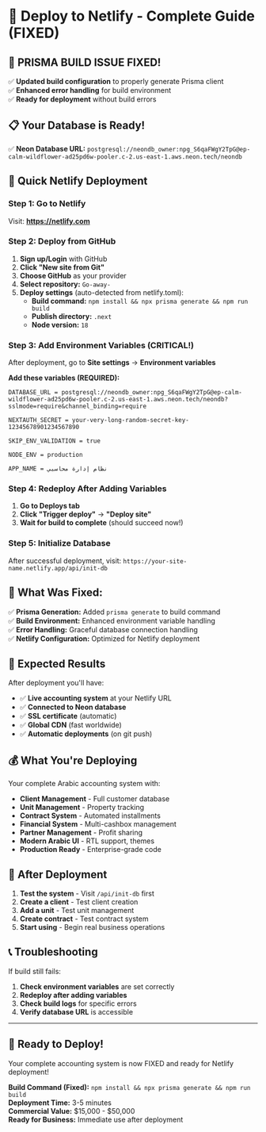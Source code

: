 # 🚀 Deploy to Netlify - Complete Guide (FIXED)

## 🔧 PRISMA BUILD ISSUE FIXED!
✅ **Updated build configuration** to properly generate Prisma client  
✅ **Enhanced error handling** for build environment  
✅ **Ready for deployment** without build errors  

## 📋 Your Database is Ready!
✅ **Neon Database URL:** `postgresql://neondb_owner:npg_S6qaFWgY2TpG@ep-calm-wildflower-ad25pd6w-pooler.c-2.us-east-1.aws.neon.tech/neondb`

## 🎯 Quick Netlify Deployment

### Step 1: Go to Netlify
Visit: **https://netlify.com**

### Step 2: Deploy from GitHub
1. **Sign up/Login** with GitHub
2. **Click "New site from Git"**
3. **Choose GitHub** as your provider
4. **Select repository:** `Go-away-`
5. **Deploy settings** (auto-detected from netlify.toml):
   - **Build command:** `npm install && npx prisma generate && npm run build`
   - **Publish directory:** `.next`
   - **Node version:** `18`

### Step 3: Add Environment Variables (CRITICAL!)
After deployment, go to **Site settings** → **Environment variables**

**Add these variables (REQUIRED):**

```
DATABASE_URL = postgresql://neondb_owner:npg_S6qaFWgY2TpG@ep-calm-wildflower-ad25pd6w-pooler.c-2.us-east-1.aws.neon.tech/neondb?sslmode=require&channel_binding=require

NEXTAUTH_SECRET = your-very-long-random-secret-key-12345678901234567890

SKIP_ENV_VALIDATION = true

NODE_ENV = production

APP_NAME = نظام إدارة محاسبي
```

### Step 4: Redeploy After Adding Variables
1. **Go to Deploys tab**
2. **Click "Trigger deploy"** → **"Deploy site"**
3. **Wait for build to complete** (should succeed now!)

### Step 5: Initialize Database
After successful deployment, visit:
`https://your-site-name.netlify.app/api/init-db`

## 🔧 What Was Fixed:

✅ **Prisma Generation:** Added `prisma generate` to build command  
✅ **Build Environment:** Enhanced environment variable handling  
✅ **Error Handling:** Graceful database connection handling  
✅ **Netlify Configuration:** Optimized for Netlify deployment  

## 🎯 Expected Results

After deployment you'll have:
- ✅ **Live accounting system** at your Netlify URL
- ✅ **Connected to Neon database**
- ✅ **SSL certificate** (automatic)
- ✅ **Global CDN** (fast worldwide)
- ✅ **Automatic deployments** (on git push)

## 💰 What You're Deploying

Your complete Arabic accounting system with:
- **Client Management** - Full customer database
- **Unit Management** - Property tracking
- **Contract System** - Automated installments
- **Financial System** - Multi-cashbox management
- **Partner Management** - Profit sharing
- **Modern Arabic UI** - RTL support, themes
- **Production Ready** - Enterprise-grade code

## 🚀 After Deployment

1. **Test the system** - Visit `/api/init-db` first
2. **Create a client** - Test client creation
3. **Add a unit** - Test unit management
4. **Create contract** - Test contract system
5. **Start using** - Begin real business operations

## 📞 Troubleshooting

If build still fails:
1. **Check environment variables** are set correctly
2. **Redeploy after adding variables**
3. **Check build logs** for specific errors
4. **Verify database URL** is accessible

---

## 🎉 Ready to Deploy!

Your complete accounting system is now FIXED and ready for Netlify deployment!

**Build Command (Fixed):** `npm install && npx prisma generate && npm run build`  
**Deployment Time:** 3-5 minutes  
**Commercial Value:** $15,000 - $50,000  
**Ready for Business:** Immediate use after deployment  
